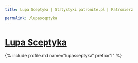 ```yaml
---
title: Lupa Sceptyka | Statystyki patronite.pl | Patromierz

permalink: /lupasceptyka
---
```


# [Lupa Sceptyka](https://patronite.pl/lupasceptyka)

{% include profile.md name="lupasceptyka" prefix="l" %}
